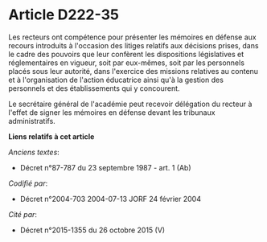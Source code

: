 # Article D222-35

Les recteurs ont compétence pour présenter les mémoires en défense aux recours introduits à l'occasion des litiges relatifs
aux décisions prises, dans le cadre des pouvoirs que leur confèrent les dispositions législatives et réglementaires en
vigueur, soit par eux-mêmes, soit par les personnels placés sous leur autorité, dans l'exercice des missions relatives au
contenu et à l'organisation de l'action éducatrice ainsi qu'à la gestion des personnels et des établissements qui y
concourent.

Le secrétaire général de l'académie peut recevoir délégation du recteur à l'effet de signer les mémoires en défense devant
les tribunaux administratifs.

**Liens relatifs à cet article**

_Anciens textes_:

  - Décret n°87-787 du 23 septembre 1987 - art. 1 (Ab)

_Codifié par_:

  - Décret n°2004-703 2004-07-13 JORF 24 février 2004

_Cité par_:

  - Décret n°2015-1355 du 26 octobre 2015 (V)
